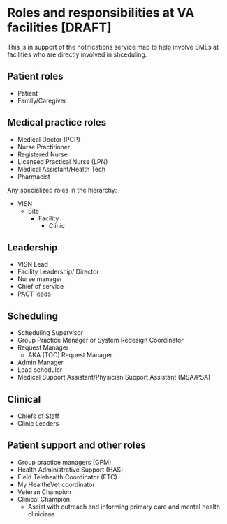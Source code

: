 # Roles and responsibilities at VA facilities [DRAFT]

This is in support of the notifications service map to help involve SMEs at facilities who are directly involved in shceduling.

## Patient roles

* Patient
* Family/Caregiver

## Medical practice roles

* Medical Doctor (PCP)
* Nurse Practitioner
* Registered Nurse
* Licensed Practical Nurse (LPN)
* Medical Assistant/Health Tech
* Pharmacist


Any specialized roles in the hierarchy: 

-   VISN
    -   Site
        -   Facility
            -   Clinic

## Leadership

* VISN Lead
* Facility Leadership/ Director
* Nurse manager
* Chief of service
* PACT leads

## Scheduling

* Scheduling Supervisor
* Group Practice Manager or System Redesign Coordinator 
* Request Manager
    * AKA (TOC) Request Manager
* Admin Manager
* Lead scheduler
* Medical Support Assistant/Physician Support Assistant (MSA/PSA)

## Clinical

* Chiefs of Staff
* Clinic Leaders

## Patient support and other roles

* Group practice managers (GPM)
* Health Administrative Support (HAS)
* Field Telehealth Coordinator (FTC) 
* My HealtheVet coordinator
* Veteran Champion
* Clinical Champion
    *  Assist with outreach and informing primary care and mental health clinicians 
 







